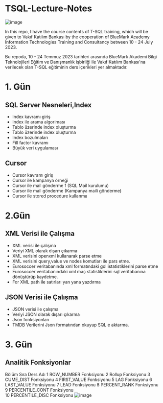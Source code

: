 # TSQL-Lecture-Notes

![image](https://github.com/SevdanurGENC/TSQL-Lecture-Notes/assets/5441882/17b5a860-9ffe-41ae-9180-37d7737d26d1)


In this repo, I have the course contents of T-SQL training, which will be given to Vakıf Katılım Bankası by the cooperation of BlueMark Academy Information Technologies Training and Consultancy between 10 - 24 July 2023.

Bu repoda, 10 - 24 Temmuz 2023 tarihleri arasında BlueMark Akademi Bilgi Teknolojileri Eğitim ve Danışmanlık işbirliği ile Vakıf Katılım Bankası'na verilecek olan T-SQL eğitiminin ders içerikleri yer almaktadır.



# 1. Gün
##  SQL Server Nesneleri,Index	
- Index kavramı giriş
- Index ile arama algoriması
- Tablo üzerinde index oluşturma
- Tablo üzerinde index oluşturma
- Index bozulmaları
- Fill factor kavramı
- Büyük veri uygulaması
##  Cursor	 
- Cursor kavramı giriş
- Cursor ile kampanya örneği
- Cursor ile mail gönderme 1 (SQL Mail kurulumu)
- Cursor ile mail gönderme (Kampanya maili gönderme)
- Cursor ile stored procedure kullanma

# 2.Gün
## XML Verisi ile Çalışma	
- XML verisi ile çalışma
- Veriyi XML olarak dışarı çıkarma
- XML verisini openxml kullanarak parse etme
- XML verisini query,value ve nodes komutları ile pars etme.
- Eurosoccer veritabanında xml formatındaki gol istatistiklerini parse etme
- Eurosoccer veritabanındaki xml maç statistiklerini sql veritabanına dönüştürüp kaydetme.
- For XML path ile satırları yan yana yazdırma
## JSON Verisi ile Çalışma	
-   JSON verisi ile çalışma
-   Veriyi JSON olarak dışarı çıkarma
-   Json fonksiyonları
-   TMDB Verilerini Json formatından okuyup SQL e aktarma. 

# 3. Gün

## Analitik Fonksiyonlar	
Bölüm Sıra	Ders Adı
1	ROW_NUMBER Fonksiyonu
2	Rollup Fonksiyonu
3	CUME_DIST Fonksiyonu
4	FIRST_VALUE Fonksiyonu
5	LAG Fonksiyonu
6	LAST_VALUE Fonksiyonu
7	LEAD Fonksiyonu
8	PERCENT_RANK Fonksiyonu
9	PERCENTILE_CONT Fonksiyonu  
10	PERCENTILE_DISC Fonksiyonu
![image](https://github.com/SevdanurGENC/TSQL-Lecture-Notes/assets/5441882/98ef437a-53e0-413b-b4bd-b28cc7c6b34b)

